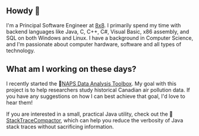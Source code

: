 ## Howdy 👋

I'm a Principal Software Engineer at [8x8](https://github.com/8x8). I primarily spend my time with backend languages like Java, C, C++, C#, Visual Basic, x86 assembly, and SQL on both Windows and Linux. I have a background in Computer Science, and I'm passionate about computer hardware, software and all types of technology.

## What am I working on these days?

I recently started the :maple_leaf:[NAPS Data Analysis Toolbox](https://github.com/dbeaudoinfortin/NAPSDataAnalysis). My goal with this project is to help researchers study historical Canadian air pollution data. If you have any suggestions on how I can best achieve that goal, I'd love to hear them!

If you are interested in a small, practical Java utility, check out the :page_facing_up:[StackTraceCompactor](https://github.com/dbeaudoinfortin/StackTraceCompactor), which can help you reduce the verbosity of Java stack traces without sacrificing information.
